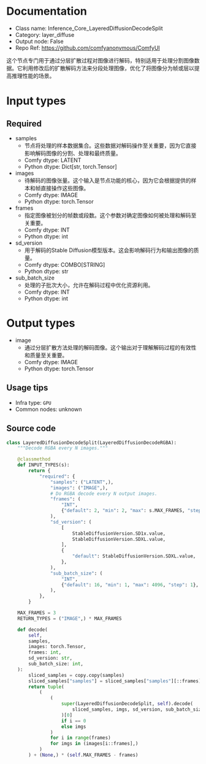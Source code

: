 
# Documentation
- Class name: Inference_Core_LayeredDiffusionDecodeSplit
- Category: layer_diffuse
- Output node: False
- Repo Ref: https://github.com/comfyanonymous/ComfyUI

这个节点专门用于通过分层扩散过程对图像进行解码，特别适用于处理分割图像数据。它利用修改后的扩散解码方法来分段处理图像，优化了将图像分为帧或层以提高推理性能的场景。

# Input types
## Required
- samples
    - 节点将处理的样本数据集合。这些数据对解码操作至关重要，因为它直接影响解码图像的分割、处理和最终质量。
    - Comfy dtype: LATENT
    - Python dtype: Dict[str, torch.Tensor]
- images
    - 待解码的图像张量。这个输入是节点功能的核心，因为它会根据提供的样本和帧直接操作这些图像。
    - Comfy dtype: IMAGE
    - Python dtype: torch.Tensor
- frames
    - 指定图像被划分的帧数或段数。这个参数对确定图像如何被处理和解码至关重要。
    - Comfy dtype: INT
    - Python dtype: int
- sd_version
    - 用于解码的Stable Diffusion模型版本。这会影响解码行为和输出图像的质量。
    - Comfy dtype: COMBO[STRING]
    - Python dtype: str
- sub_batch_size
    - 处理的子批次大小，允许在解码过程中优化资源利用。
    - Comfy dtype: INT
    - Python dtype: int

# Output types
- image
    - 通过分层扩散方法处理的解码图像。这个输出对于理解解码过程的有效性和质量至关重要。
    - Comfy dtype: IMAGE
    - Python dtype: torch.Tensor


## Usage tips
- Infra type: `GPU`
- Common nodes: unknown


## Source code
```python
class LayeredDiffusionDecodeSplit(LayeredDiffusionDecodeRGBA):
    """Decode RGBA every N images."""

    @classmethod
    def INPUT_TYPES(s):
        return {
            "required": {
                "samples": ("LATENT",),
                "images": ("IMAGE",),
                # Do RGBA decode every N output images.
                "frames": (
                    "INT",
                    {"default": 2, "min": 2, "max": s.MAX_FRAMES, "step": 1},
                ),
                "sd_version": (
                    [
                        StableDiffusionVersion.SD1x.value,
                        StableDiffusionVersion.SDXL.value,
                    ],
                    {
                        "default": StableDiffusionVersion.SDXL.value,
                    },
                ),
                "sub_batch_size": (
                    "INT",
                    {"default": 16, "min": 1, "max": 4096, "step": 1},
                ),
            },
        }

    MAX_FRAMES = 3
    RETURN_TYPES = ("IMAGE",) * MAX_FRAMES

    def decode(
        self,
        samples,
        images: torch.Tensor,
        frames: int,
        sd_version: str,
        sub_batch_size: int,
    ):
        sliced_samples = copy.copy(samples)
        sliced_samples["samples"] = sliced_samples["samples"][::frames]
        return tuple(
            (
                (
                    super(LayeredDiffusionDecodeSplit, self).decode(
                        sliced_samples, imgs, sd_version, sub_batch_size
                    )[0]
                    if i == 0
                    else imgs
                )
                for i in range(frames)
                for imgs in (images[i::frames],)
            )
        ) + (None,) * (self.MAX_FRAMES - frames)

```
